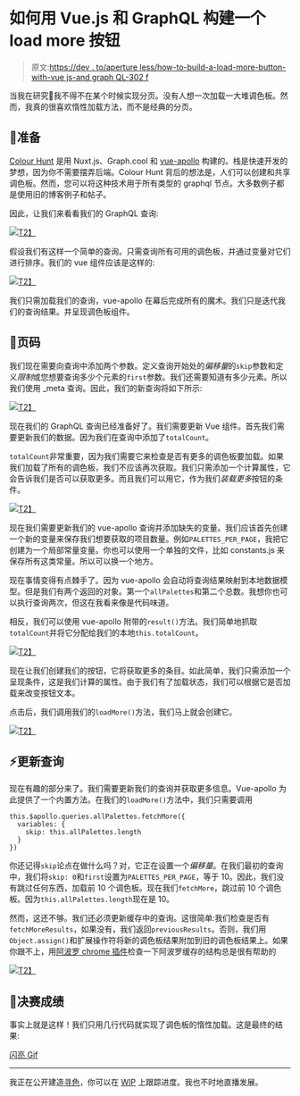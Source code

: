 # 如何用 Vue.js 和 GraphQL 构建一个 load more 按钮

> 原文:[https://dev . to/aperture less/how-to-build-a-load-more-button-with-vue js-and graph QL-302 f](https://dev.to/apertureless/how-to-build-a-load-more-button-with-vuejs-andgraphql-302f)

当我在研究🎨我不得不在某个时候实现分页。没有人想一次加载一大堆调色板。然而，我真的很喜欢惰性加载方法，而不是经典的分页。

## [](#preparation)💪准备

[Colour Hunt](https://www.colourhunt.com/?ref=devto) 是用 Nuxt.js、Graph.cool 和 [vue-apollo](https://github.com/Akryum/vue-apollo) 构建的。栈是快速开发的梦想，因为你不需要摆弄后端。Colour Hunt 背后的想法是，人们可以创建和共享调色板。然而，您可以将这种技术用于所有类型的 graphql 节点。大多数例子都是使用旧的博客例子和帖子。

因此，让我们来看看我们的 GraphQL 查询:

[![](../Images/6c880d8c8454d5f1e824db834b36ddd1.png)T2】](https://res.cloudinary.com/practicaldev/image/fetch/s--fC52-Qef--/c_limit%2Cf_auto%2Cfl_progressive%2Cq_auto%2Cw_880/https://i.imgur.com/LNstiWS.png)

假设我们有这样一个简单的查询。只需查询所有可用的调色板，并通过变量对它们进行排序。我们的 vue 组件应该是这样的:

[![](../Images/21d82094ee97ecc93dc77f4d6d4db154.png)T2】](https://res.cloudinary.com/practicaldev/image/fetch/s--_e0S52Dz--/c_limit%2Cf_auto%2Cfl_progressive%2Cq_auto%2Cw_880/https://i.imgur.com/KQa2FFB.png)

我们只需加载我们的查询，vue-apollo 在幕后完成所有的魔术。我们只是迭代我们的查询结果。并呈现调色板组件。

## [](#pagination)📝页码

我们现在需要向查询中添加两个参数。定义查询开始处的*偏移量*的`skip`参数和定义*限制*或您想要查询多少个元素的`first`参数。我们还需要知道有多少元素。所以我们使用 _meta 查询。因此，我们的新查询将如下所示:

[![](../Images/db4c22e58245a1c67b6f1a6aac83d558.png)T2】](https://res.cloudinary.com/practicaldev/image/fetch/s--PihNTaNg--/c_limit%2Cf_auto%2Cfl_progressive%2Cq_auto%2Cw_880/https://i.imgur.com/onGUydf.png)

现在我们的 GraphQL 查询已经准备好了。我们需要更新 Vue 组件。首先我们需要更新我们的数据。因为我们在查询中添加了`totalCount`。

`totalCount`非常重要，因为我们需要它来检查是否有更多的调色板要加载。如果我们加载了所有的调色板，我们不应该再次获取。我们只需添加一个计算属性，它会告诉我们是否可以获取更多。而且我们可以用它，作为我们*装载更多*按钮的条件。

[![](../Images/da391734406aabc9856dd8fb1d0621a2.png)T2】](https://res.cloudinary.com/practicaldev/image/fetch/s--70bHLJyv--/c_limit%2Cf_auto%2Cfl_progressive%2Cq_auto%2Cw_880/https://i.imgur.com/LROmQe4.png)

现在我们需要更新我们的 vue-apollo 查询并添加缺失的变量。我们应该首先创建一个新的变量来保存我们想要获取的项目数量。例如`PALETTES_PER_PAGE`，我把它创建为一个局部常量变量。你也可以使用一个单独的文件，比如 constants.js 来保存所有这类常量。所以可以换一个地方。

现在事情变得有点棘手了。因为 vue-apollo 会自动将查询结果映射到本地数据模型。但是我们有两个返回的对象。第一个`allPalettes`和第二个总数。我想你也可以执行查询两次，但这在我看来像是代码味道。

相反，我们可以使用 vue-apollo 附带的`result()`方法。我们简单地抓取`totalCount`并将它分配给我们的本地`this.totalCount`。

[![](../Images/0c83646493088909ce278ced94ceaecb.png)T2】](https://res.cloudinary.com/practicaldev/image/fetch/s--biXQdq4I--/c_limit%2Cf_auto%2Cfl_progressive%2Cq_auto%2Cw_880/https://i.imgur.com/pyKWNrR.png)

现在让我们创建我们的按钮，它将获取更多的条目。如此简单，我们只需添加一个呈现条件，这是我们计算的属性。由于我们有了加载状态，我们可以根据它是否加载来改变按钮文本。

点击后，我们调用我们的`loadMore()`方法，我们马上就会创建它。

[![](../Images/7844c532d205341d9d7c6f9ffd47679f.png)T2】](https://res.cloudinary.com/practicaldev/image/fetch/s--2iFdM2p---/c_limit%2Cf_auto%2Cfl_progressive%2Cq_auto%2Cw_880/https://i.imgur.com/Xe03ukV.png)

## [](#%EF%B8%8F-updating-the%C2%A0query)⚡️更新查询

现在有趣的部分来了。我们需要更新我们的查询并获取更多信息。Vue-apollo 为此提供了一个内置方法。在我们的`loadMore()`方法中，我们只需要调用

```
this.$apollo.queries.allPalettes.fetchMore({
  variables: {
    skip: this.allPalettes.length
  }
}) 
```

你还记得`skip`论点在做什么吗？对，它正在设置一个*偏移量*。在我们最初的查询中，我们将`skip: 0`和`first`设置为`PALETTES_PER_PAGE`，等于 10。因此，我们没有跳过任何东西，加载前 10 个调色板。现在我们`fetchMore`，跳过前 10 个调色板。因为`this.allPalettes.length`现在是 10。

然而，这还不够。我们还必须更新缓存中的查询。这很简单:我们检查是否有`fetchMoreResults`，如果没有，我们返回`previousResults`。否则，我们用`Object.assign()`和扩展操作符将新的调色板结果附加到旧的调色板结果上。如果你跟不上，用[阿波罗 chrome 插件](https://chrome.google.com/webstore/detail/apollo-client-developer-t/jdkknkkbebbapilgoeccciglkfbmbnfm)检查一下阿波罗缓存的结构总是很有帮助的

[![](../Images/1a6672ff93e7f3b38f65ed6d99087b1f.png)T2】](https://res.cloudinary.com/practicaldev/image/fetch/s--hViKrPQu--/c_limit%2Cf_auto%2Cfl_progressive%2Cq_auto%2Cw_880/https://i.imgur.com/NJKD4ot.png)

## [](#final%C2%A0result)🎉决赛成绩

事实上就是这样！我们只用几行代码就实现了调色板的惰性加载。这是最终的结果:

[闪亮 Gif](https://imgur.com/NrugRHv)

* * *

我正在公开建造[寻色](https://www.colourhunt.com/?ref=devto)，你可以在 [WIP](https://wip.chat/products/880) 上跟踪进度。我也不时地直播发展。
